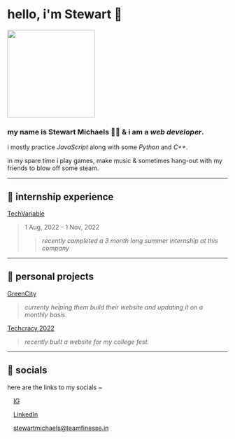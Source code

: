 # **hello, i'm Stewart 👋**

<div aligh="center">
<img src="https://i.redd.it/svi2zx472xr41.jpg" width="200" height="200">
</div>
  
### my name is **Stewart Michaels** 🙇‍♂ & i am a **_web developer_**.

i mostly practice _JavaScript_ along with some _Python_ and _C++_.

in my spare time i play games, make music & sometimes hang-out with my friends to blow off some steam.

***

## **🌵 internship experience**

[TechVariable](https://techvariable.com/)
> 1 Aug, 2022 - 1 Nov, 2022
>>  _recently completed a 3 month long summer internship at this company_

***

## **🎈 personal projects**

[GreenCity](https://greencityfoods.in)
> _currenty helping them build their website and updating it on a monthly basis._

[Techcracy 2022](https://techcracy22.in)
> _recently built a website for my college fest._

***
## **📮 socials**
here are the links to my socials ~

<img src="https://upload.wikimedia.org/wikipedia/commons/a/a5/Instagram_icon.png" width="10" height="10"> [IG](https://www.instagram.com/stewartmichaels_/) 

<img src="https://upload.wikimedia.org/wikipedia/commons/c/ca/LinkedIn_logo_initials.png" width="10" height="10"> [LinkedIn](https://www.linkedin.com/in/stewart-kama-348324173)

<img src="https://upload.wikimedia.org/wikipedia/commons/5/5c/Email_Logo_PNG.png" width="10" height="10"> <stewartmichaels@teamfinesse.in>
